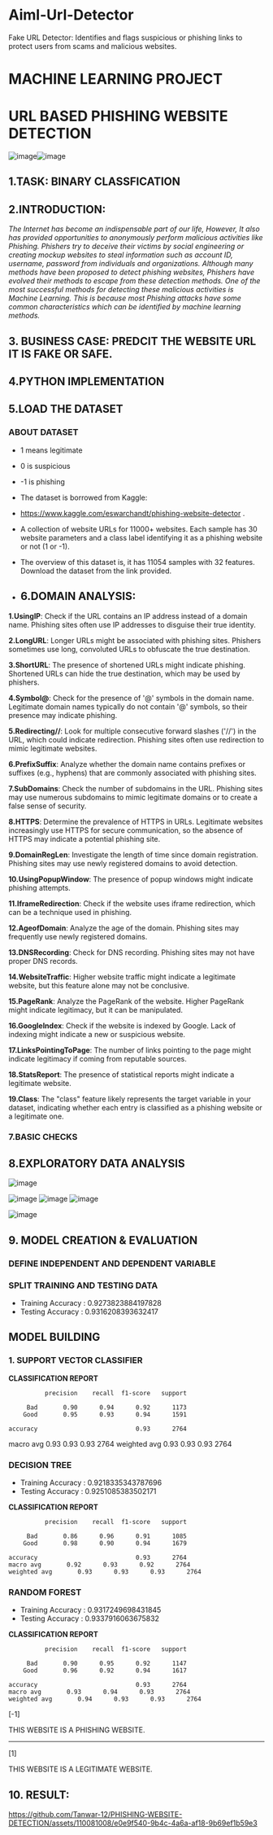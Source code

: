 # Aiml-Url-Detector
Fake URL Detector: Identifies and flags suspicious or phishing links to protect users from scams and malicious websites.
# MACHINE LEARNING PROJECT
# URL BASED PHISHING WEBSITE DETECTION 
![image](https://github.com/Tanwar-12/PHISHING-WEBSITE-DETECTION/assets/110081008/40af9366-64e0-4a34-adbc-db3261053861)![image](https://github.com/Tanwar-12/PHISHING-WEBSITE-DETECTION/assets/110081008/901a42a2-833c-4188-84dd-1694017b5368)



## 1.TASK: BINARY CLASSFICATION
## 2.INTRODUCTION:
*The Internet has become an indispensable part of our life, However, It also has provided opportunities to anonymously perform malicious activities like Phishing. Phishers try to deceive their victims by social engineering or creating mockup websites to steal information such as account ID, username, password from individuals and organizations. Although many methods have been proposed to detect phishing websites, Phishers have evolved their methods to escape from these detection methods. One of the most successful methods for detecting these malicious activities is Machine Learning. This is because most Phishing attacks have some common characteristics which can be identified by machine learning methods.*
## 3. BUSINESS CASE: PREDCIT THE WEBSITE URL IT IS FAKE OR SAFE.

## 4.PYTHON IMPLEMENTATION
## 5.LOAD THE DATASET
###  **ABOUT DATASET**
* 1 means legitimate
* 0 is suspicious
* -1 is phishing

* The dataset is borrowed from Kaggle:
* https://www.kaggle.com/eswarchandt/phishing-website-detector .

* A collection of website URLs for 11000+ websites. Each sample has 30 website parameters and a class label identifying it as a phishing website or not (1 or -1).

* The overview of this dataset is, it has 11054 samples with 32 features. Download the dataset from the link provided.
  
* ## 6.**DOMAIN ANALYSIS**:
**1.UsingIP**: Check if the URL contains an IP address instead of a domain name. Phishing sites often use IP addresses to disguise their true identity.

**2.LongURL**: Longer URLs might be associated with phishing sites. Phishers sometimes use long, convoluted URLs to obfuscate the true destination.

**3.ShortURL**: The presence of shortened URLs might indicate phishing. Shortened URLs can hide the true destination, which may be used by phishers.

**4.Symbol@**: Check for the presence of '@' symbols in the domain name. Legitimate domain names typically do not contain '@' symbols, so their presence may indicate phishing.


**5.Redirecting//**: Look for multiple consecutive forward slashes ('//') in the URL, which could indicate redirection. Phishing sites often use redirection to mimic legitimate websites.

**6.PrefixSuffix**:  Analyze whether the domain name contains prefixes or suffixes (e.g., hyphens) that are commonly associated with phishing sites.

**7.SubDomains**: Check the number of subdomains in the URL. Phishing sites may use numerous subdomains to mimic legitimate domains or to create a false sense of security.

**8.HTTPS**:  Determine the prevalence of HTTPS in URLs. Legitimate websites increasingly use HTTPS for secure communication, so the absence of HTTPS may indicate a potential phishing site.

**9.DomainRegLen**: Investigate the length of time since domain registration. Phishing sites may use newly registered domains to avoid detection.


**10.UsingPopupWindow**: The presence of popup windows might indicate phishing attempts.

**11.IframeRedirection**: Check if the website uses iframe redirection, which can be a technique used in phishing.

**12.AgeofDomain**: Analyze the age of the domain. Phishing sites may frequently use newly registered domains.

**13.DNSRecording**: Check for DNS recording. Phishing sites may not have proper DNS records.

**14.WebsiteTraffic**: Higher website traffic might indicate a legitimate website, but this feature alone may not be conclusive.

**15.PageRank**: Analyze the PageRank of the website. Higher PageRank might indicate legitimacy, but it can be manipulated.

**16.GoogleIndex**: Check if the website is indexed by Google. Lack of indexing might indicate a new or suspicious website.

**17.LinksPointingToPage**:  The number of links pointing to the page might indicate legitimacy if coming from reputable sources.

**18.StatsReport**: The presence of statistical reports might indicate a legitimate website.

**19.Class**: The "class" feature likely represents the target variable in your dataset, indicating whether each entry is classified as a phishing website or a legitimate one.
### 7.BASIC CHECKS

## 8.EXPLORATORY DATA ANALYSIS
![image](https://github.com/Tanwar-12/PHISHING-WEBSITE-DETECTION/assets/110081008/3fca3c1d-0ccd-449a-b1c2-507e31881df6)

![image](https://github.com/Tanwar-12/PHISHING-WEBSITE-DETECTION/assets/110081008/1272acaf-5258-401d-850f-139000b07c74)
![image](https://github.com/Tanwar-12/PHISHING-WEBSITE-DETECTION/assets/110081008/64ed4220-8be2-49f2-bc20-b9e49ad04cb1)
![image](https://github.com/Tanwar-12/PHISHING-WEBSITE-DETECTION/assets/110081008/7e41415d-ef8f-4078-827b-abb4a78795dd)


![image](https://github.com/Tanwar-12/PHISHING-WEBSITE-DETECTION/assets/110081008/e99cc639-f324-4294-8d3c-456d27b31e61)

## 9. MODEL CREATION & EVALUATION
### DEFINE INDEPENDENT AND DEPENDENT VARIABLE
### SPLIT TRAINING AND TESTING DATA
* Training Accuracy : 0.9273823884197828
* Testing Accuracy : 0.9316208393632417
## MODEL BUILDING
### 1. SUPPORT VECTOR CLASSIFIER

**CLASSIFICATION REPORT** 

              precision    recall  f1-score   support

         Bad       0.90      0.94      0.92      1173
        Good       0.95      0.93      0.94      1591

    accuracy                           0.93      2764
   macro avg       0.93      0.93      0.93      2764
weighted avg       0.93      0.93      0.93      2764

### DECISION TREE
* Training Accuracy : 0.9218335343787696
* Testing Accuracy : 0.9251085383502171

**CLASSIFICATION REPORT**

              precision    recall  f1-score   support

         Bad       0.86      0.96      0.91      1085
        Good       0.98      0.90      0.94      1679

    accuracy                           0.93      2764
    macro avg       0.92      0.93      0.92      2764
    weighted avg       0.93      0.93      0.93      2764

### RANDOM FOREST
* Training Accuracy : 0.9317249698431845
* Testing Accuracy : 0.9337916063675832

**CLASSIFICATION REPORT**

              precision    recall  f1-score   support

         Bad       0.90      0.95      0.92      1147
        Good       0.96      0.92      0.94      1617

    accuracy                           0.93      2764
    macro avg       0.93      0.94      0.93      2764
    weighted avg       0.94      0.93      0.93      2764



 [-1]
 
THIS WEBSITE IS A PHISHING WEBSITE.
******************************

[1]

THIS WEBSITE IS A LEGITIMATE WEBSITE.


## 10. RESULT:


https://github.com/Tanwar-12/PHISHING-WEBSITE-DETECTION/assets/110081008/e0e9f540-9b4c-4a6a-af18-9b69ef1b59e3






